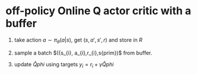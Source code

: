 # off-policy Online Q actor critic with a buffer
1. take action $a \sim \pi_{\theta}(a|s)$, get $(s,a',s',r)$ and store in $R$

2. sample a batch $({s_{i}, a_{i},r_{i},s{prim})$ from buffer.

3. update ${\hat{Q}}{phi}$ using targets $y_{i} = r_{i} + \gamma\hat{Q}{phi}$
